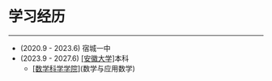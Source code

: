 # 学习经历
---
- (2020.9 - 2023.6) 宿城一中
- (2023.9 - 2027.6) <a href="https://www.ahu.edu.cn/main.htm">[安徽大学]</a>本科
    - <a href="https://math.ahu.edu.cn/">[数学科学学院]</a>(数学与应用数学) 
